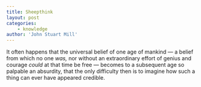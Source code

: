 ```yaml
---
title: Sheepthink
layout: post
categories:
    - knowledge
author: 'John Stuart Mill'
---
```


It often happens that the universal belief of one age of mankind — a belief from which no one *was,* nor without an extraordinary effort of genius and courage *could* at that time be free — becomes to a subsequent age so palpable an absurdity, that the only difficulty then is to imagine how such a thing can ever have appeared credible.